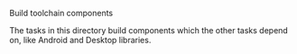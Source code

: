 Build toolchain components

The tasks in this directory build components which the other tasks depend on,
like Android and Desktop libraries.
